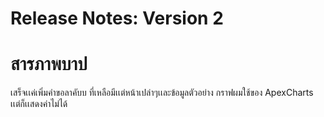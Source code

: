 # Release Notes: Version 2

# สารภาพบาป
 เสร็จเเค่เพิ่มคำขอลาคับบ
 ที่เหลือมีเเต่หน้าเปล่าๆเเละข้อมูลตัวอย่าง
 กราฟผมใช้ของ ApexCharts เเต่ก็เเสดงค่าไม่ได้
